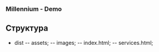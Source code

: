 ### Millennium - Demo

## Структура

- dist
-- assets;
-- images;
-- index.html;
-- services.html;
 
